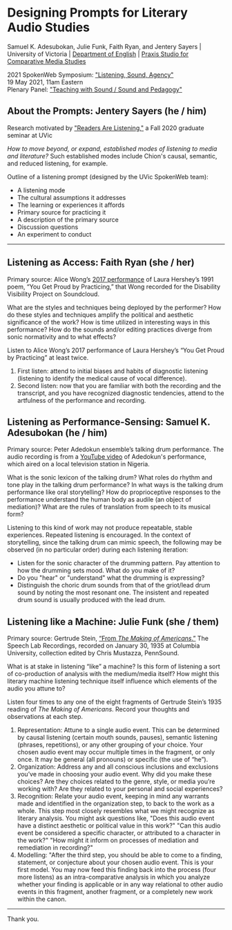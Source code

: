 # Designing Prompts for Literary Audio Studies 

Samuel K. Adesubokan, Julie Funk, Faith Ryan, and Jentery Sayers | University of Victoria | [Department of English](https://www.uvic.ca/humanities/english/) | [Praxis Studio for Comparative Media Studies](https://uvicpraxis.github.io/)

2021 SpokenWeb Symposium: ["Listening, Sound, Agency"](https://spokenweb.ca/symposia/)  
19 May 2021, 11am Eastern  
Plenary Panel: ["Teaching with Sound / Sound and Pedagogy"](https://spokenweb.ca/wp-content/uploads/2020/02/sw-symposium2021-program-web.pdf)

## About the Prompts: Jentery Sayers (he / him)

Research motivated by ["Readers Are Listening,"](https://jentery.github.io/506v2/) a Fall 2020 graduate seminar at UVic

*How to move beyond, or expand, established modes of listening to media and literature?* Such established modes include Chion's causal, semantic, and reduced listening, for example. 

Outline of a listening prompt (designed by the UVic SpokenWeb team): 

* A listening mode 
* The cultural assumptions it addresses 
* The learning or experiences it affords 
* Primary source for practicing it
* A description of the primary source 
* Discussion questions 
* An experiment to conduct 

***

## Listening as Access: Faith Ryan (she / her) 

Primary source: Alice Wong’s [2017 performance](https://soundcloud.com/alice-wong-60/you-get-proud-by-practicing-by-laura-hershey) of Laura Hershey’s 1991 poem, “You Get Proud by Practicing,” that Wong recorded for the Disability Visibility Project on Soundcloud. 

What are the styles and techniques being deployed by the performer? How do these styles and techniques amplify the political and aesthetic significance of the work? How is time utilized in interesting ways in this performance? How do the sounds and/or editing practices diverge from sonic normativity and to what effects?

Listen to Alice Wong’s 2017 performance of Laura Hershey’s “You Get Proud by Practicing” at least twice. 

1. First listen: attend to initial biases and habits of diagnostic listening (listening to identify the medical cause of vocal difference). 
2. Second listen: now that you are familiar with both the recording and the transcript, and you have recognized diagnostic tendencies, attend to the artfulness of the performance and recording.

## Listening as Performance-Sensing: Samuel K. Adesubokan (he / him) 

Primary source: Peter Adedokun ensemble’s talking drum performance. The audio recording is from a [YouTube video](https://youtu.be/UkTdzLQHS-Q) of Adedokun's performance, which aired on a local television station in Nigeria.

What is the sonic lexicon of the talking drum? What roles do rhythm and tone play in the talking drum performance? In what ways is the talking drum performance like oral storytelling? How do proprioceptive responses to the performance understand the human body as audile (an object of mediation)? What are the rules of translation from speech to its musical form?

Listening to this kind of work may not produce repeatable, stable experiences. Repeated listening is encouraged. In the context of storytelling, since the talking drum can mimic speech, the following may be observed (in no particular order) during each listening iteration: 

* Listen for the sonic character of the drumming pattern. Pay attention to how the drumming sets mood. What do you make of it?
* Do you "hear" or "understand" what the drumming is expressing? 
* Distinguish the choric drum sounds from that of the griot/lead drum sound by noting the most resonant one. The insistent and repeated drum sound is usually produced with the lead drum.

## Listening like a Machine: Julie Funk (she / them) 

Primary source: Gertrude Stein, [“From *The Making of Americans*.”](http://writing.upenn.edu/pennsound/x/Stein.php) The Speech Lab Recordings, recorded
on  January 30, 1935 at Columbia University, collection edited by Chris Mustazza, PennSound.

What is at stake in listening “like” a machine? Is this form of listening a sort of co-production of analysis with the medium/media itself? How might this literary machine listening technique itself influence which elements of the audio you attune to?

Listen four times to any one of the eight fragments of Gertrude Stein’s 1935 reading of *The Making of Americans*. Record your thoughts and observations at each step.

1. Representation: Attune to a single audio event. This can be determined by causal listening (certain mouth sounds, pauses), semantic listening (phrases, repetitions), or any other grouping of your choice. Your chosen audio event may occur multiple times in the fragment, or only once. It may be general (all pronouns) or specific (the use of “he”).
2. Organization: Address any and all conscious inclusions and exclusions you’ve made in choosing your audio event. Why did you make these choices? Are they choices related to the genre, style, or media you’re working with? Are they related to your personal and social experiences? 
3. Recognition: Relate your audio event, keeping in mind any warrants made and identified in the organization step, to back to the work as a whole. This step most closely resembles what we might recognize as literary analysis. You might ask questions like, "Does this audio event have a distinct aesthetic or political value in this work?" "Can this audio event be considered a specific character, or attributed to a character in the work?" "How might it inform on processes of mediation and remediation in recording?"
4. Modelling: "After the third step, you should be able to come to a finding, statement, or conjecture about your chosen audio event. This is your first model. You may now feed this finding back into the process (four more listens) as an intra-comparative analysis in which you analyze whether your finding is applicable or in any way relational to other audio events in this fragment, another fragment, or a completely new work within the canon.
 
***

Thank you. 
